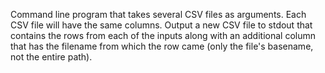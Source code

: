 


Command line program that takes several CSV files as arguments. Each CSV file will have the same columns. Output a new CSV file to stdout that contains the rows from each of the inputs along with an additional column that has the filename from which the row came (only the file's basename, not the entire path). 




